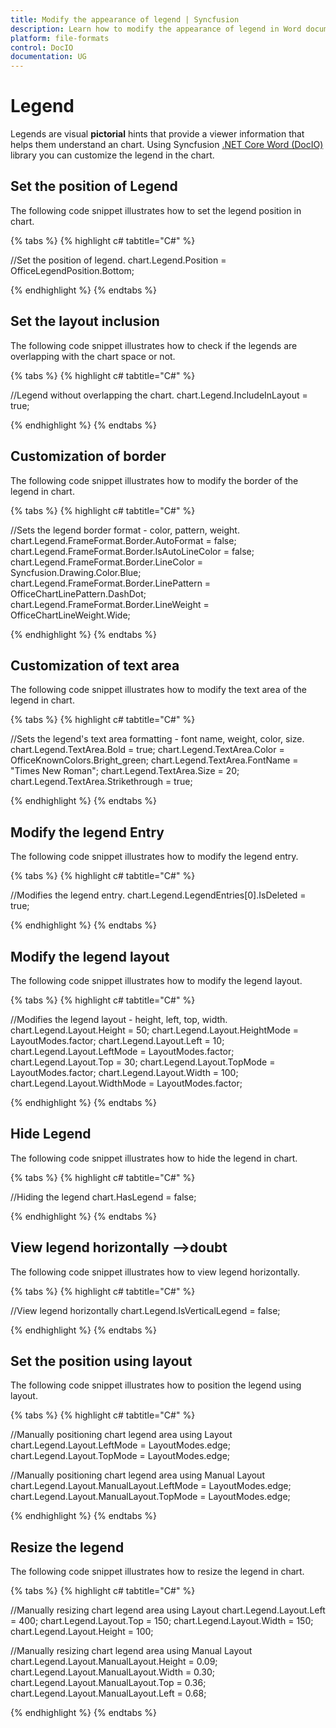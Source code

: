 ```yaml
---
title: Modify the appearance of legend | Syncfusion
description: Learn how to modify the appearance of legend in Word document using Syncfusion .NET Core Word (DocIO) library without Microsoft Word or interop dependencies.
platform: file-formats
control: DocIO
documentation: UG
---
```


# Legend

Legends are visual **pictorial** hints that provide a viewer information that helps them understand an chart. Using Syncfusion [.NET Core Word (DocIO)](https://www.syncfusion.com/document-processing/word-framework/net-core/word-library) library you can customize the legend in the chart.

## Set the position of Legend

The following code snippet illustrates how to set the legend position in chart.

{% tabs %}
{% highlight c# tabtitle="C#" %}

//Set the position of legend.
chart.Legend.Position = OfficeLegendPosition.Bottom;

{% endhighlight %}
{% endtabs %}

## Set the layout inclusion

The following code snippet illustrates how to check if the legends are overlapping with the chart space or not.

{% tabs %}
{% highlight c# tabtitle="C#" %}

//Legend without overlapping the chart.
 chart.Legend.IncludeInLayout = true;

{% endhighlight %}
{% endtabs %}

## Customization of border

The following code snippet illustrates how to modify the border of the legend in chart.

{% tabs %}
{% highlight c# tabtitle="C#" %}

//Sets the legend border format - color, pattern, weight.
chart.Legend.FrameFormat.Border.AutoFormat = false;
chart.Legend.FrameFormat.Border.IsAutoLineColor = false;
chart.Legend.FrameFormat.Border.LineColor = Syncfusion.Drawing.Color.Blue;
chart.Legend.FrameFormat.Border.LinePattern = OfficeChartLinePattern.DashDot;
chart.Legend.FrameFormat.Border.LineWeight = OfficeChartLineWeight.Wide;

{% endhighlight %}
{% endtabs %}

## Customization of text area

The following code snippet illustrates how to modify the text area of the legend in chart.

{% tabs %}
{% highlight c# tabtitle="C#" %}

//Sets the legend's text area formatting - font name, weight, color, size.
chart.Legend.TextArea.Bold = true;
chart.Legend.TextArea.Color = OfficeKnownColors.Bright_green;
chart.Legend.TextArea.FontName = "Times New Roman";
chart.Legend.TextArea.Size = 20;
chart.Legend.TextArea.Strikethrough = true;

{% endhighlight %}
{% endtabs %}

## Modify the legend Entry

The following code snippet illustrates how to modify the legend entry.

{% tabs %}
{% highlight c# tabtitle="C#" %}

//Modifies the legend entry.
chart.Legend.LegendEntries[0].IsDeleted = true;

{% endhighlight %}
{% endtabs %}

## Modify the legend layout 
The following code snippet illustrates how to modify the legend layout.

{% tabs %}
{% highlight c# tabtitle="C#" %}

//Modifies the legend layout - height, left, top, width.
chart.Legend.Layout.Height = 50;
chart.Legend.Layout.HeightMode = LayoutModes.factor;
chart.Legend.Layout.Left = 10;
chart.Legend.Layout.LeftMode = LayoutModes.factor;
chart.Legend.Layout.Top = 30;
chart.Legend.Layout.TopMode = LayoutModes.factor;
chart.Legend.Layout.Width = 100;
chart.Legend.Layout.WidthMode = LayoutModes.factor;

{% endhighlight %}
{% endtabs %}

## Hide Legend
The following code snippet illustrates how to hide the legend in chart.

{% tabs %}
{% highlight c# tabtitle="C#" %}

//Hiding the legend
chart.HasLegend = false;

{% endhighlight %}
{% endtabs %}

## View legend horizontally -->doubt

The following code snippet illustrates how to view legend horizontally.

{% tabs %}
{% highlight c# tabtitle="C#" %}

//View legend horizontally
chart.Legend.IsVerticalLegend = false;

{% endhighlight %}
{% endtabs %}

## Set the position using layout
The following code snippet illustrates how to position the legend using layout.

{% tabs %}
{% highlight c# tabtitle="C#" %}

//Manually positioning chart legend area using Layout
chart.Legend.Layout.LeftMode = LayoutModes.edge;
chart.Legend.Layout.TopMode = LayoutModes.edge;

//Manually positioning chart legend area using Manual Layout
chart.Legend.Layout.ManualLayout.LeftMode = LayoutModes.edge;
chart.Legend.Layout.ManualLayout.TopMode = LayoutModes.edge;

{% endhighlight %}
{% endtabs %}

## Resize the legend

The following code snippet illustrates how to resize the legend in chart.


{% tabs %}
{% highlight c# tabtitle="C#" %}

//Manually resizing chart legend area using Layout
chart.Legend.Layout.Left = 400;
chart.Legend.Layout.Top = 150;
chart.Legend.Layout.Width = 150;
chart.Legend.Layout.Height = 100;

//Manually resizing chart legend area using Manual Layout
chart.Legend.Layout.ManualLayout.Height = 0.09;
chart.Legend.Layout.ManualLayout.Width = 0.30;
chart.Legend.Layout.ManualLayout.Top = 0.36;
chart.Legend.Layout.ManualLayout.Left = 0.68;

{% endhighlight %}
{% endtabs %}
